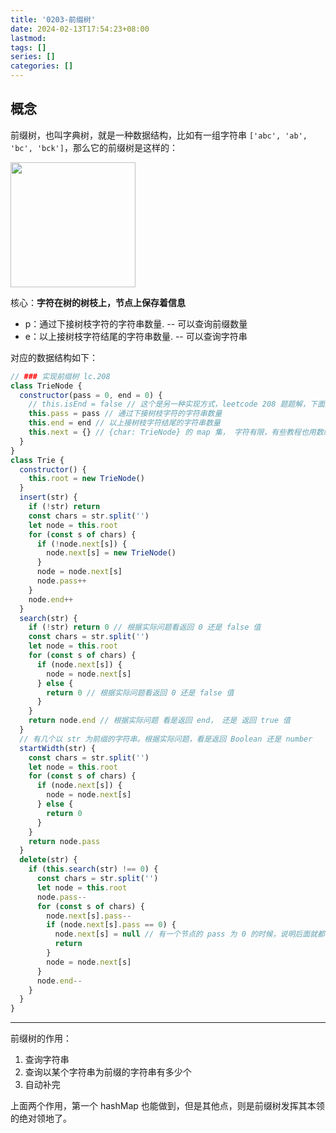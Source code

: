 ```yaml
---
title: '0203-前缀树'
date: 2024-02-13T17:54:23+08:00
lastmod:
tags: []
series: []
categories: []
---
```


## 概念

前缀树，也叫字典树，就是一种数据结构，比如有一组字符串 `['abc', 'ab', 'bc', 'bck']`，那么它的前缀树是这样的：

<img src='https://cdn.jsdelivr.net/gh/yokiizx/picgo@main/img/202402131753139.png' width='200px'/>

核心：**字符在树的树枝上，节点上保存着信息**

- p：通过下接树枝字符的字符串数量. -- 可以查询前缀数量
- e：以上接树枝字符结尾的字符串数量. -- 可以查询字符串

对应的数据结构如下：

```js
// ### 实现前缀树 lc.208
class TrieNode {
  constructor(pass = 0, end = 0) {
    // this.isEnd = false // 这个是另一种实现方式，leetcode 208 题题解，下面这种能多做一种统计
    this.pass = pass // 通过下接树枝字符的字符串数量
    this.end = end // 以上接树枝字符结尾的字符串数量
    this.next = {} // {char: TrieNode} 的 map 集， 字符有限，有些教程也用数组实现
  }
}
class Trie {
  constructor() {
    this.root = new TrieNode()
  }
  insert(str) {
    if (!str) return
    const chars = str.split('')
    let node = this.root
    for (const s of chars) {
      if (!node.next[s]) {
        node.next[s] = new TrieNode()
      }
      node = node.next[s]
      node.pass++
    }
    node.end++
  }
  search(str) {
    if (!str) return 0 // 根据实际问题看返回 0 还是 false 值
    const chars = str.split('')
    let node = this.root
    for (const s of chars) {
      if (node.next[s]) {
        node = node.next[s]
      } else {
        return 0 // 根据实际问题看返回 0 还是 false 值
      }
    }
    return node.end // 根据实际问题 看是返回 end， 还是 返回 true 值
  }
  // 有几个以 str 为前缀的字符串。根据实际问题，看是返回 Boolean 还是 number
  startWidth(str) {
    const chars = str.split('')
    let node = this.root
    for (const s of chars) {
      if (node.next[s]) {
        node = node.next[s]
      } else {
        return 0
      }
    }
    return node.pass
  }
  delete(str) {
    if (this.search(str) !== 0) {
      const chars = str.split('')
      let node = this.root
      node.pass--
      for (const s of chars) {
        node.next[s].pass--
        if (node.next[s].pass == 0) {
          node.next[s] = null // 有一个节点的 pass 为 0 的时候，说明后面就都没得了，可以直接把后续置 null 了
          return
        }
        node = node.next[s]
      }
      node.end--
    }
  }
}
```

---

前缀树的作用：

1. 查询字符串
2. 查询以某个字符串为前缀的字符串有多少个
3. 自动补完

上面两个作用，第一个 hashMap 也能做到，但是其他点，则是前缀树发挥其本领的绝对领地了。
